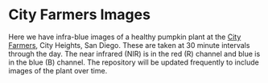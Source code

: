 # City Farmers Images

Here we have infra-blue images of a healthy pumpkin plant at the [City Farmers](http://www.cityfarmersnursery.com/), City Heights, San Diego. These are taken at 30 minute intervals through the day. The near infrared (NIR) is in the red (R) channel  and blue is in the blue (B) channel. The repository will be updated frequently to include images of the plant over time.

